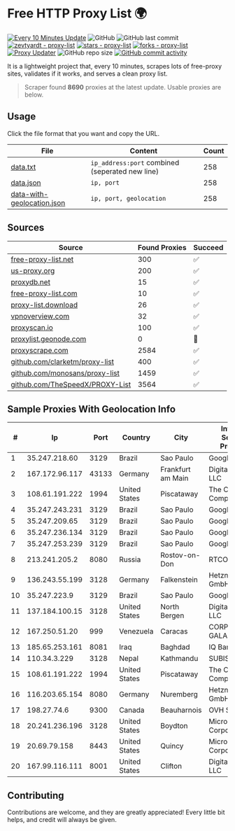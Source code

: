 
# Free HTTP Proxy List 🌍

[![Every 10 Minutes Update](https://github.com/mertguvencli/http-proxy-list/actions/workflows/main.yml/badge.svg?branch=main)](https://github.com/mertguvencli/http-proxy-list/actions/workflows/main.yml)
![GitHub](https://img.shields.io/github/license/mertguvencli/http-proxy-list)
![GitHub last commit](https://img.shields.io/github/last-commit/mertguvencli/http-proxy-list)
[![zevtyardt - proxy-list](https://img.shields.io/static/v1?label=zevtyardt&message=proxy-list&color=blue&logo=github)](https://github.com/zevtyardt/proxy-list "Go to GitHub repo")
[![stars - proxy-list](https://img.shields.io/github/stars/zevtyardt/proxy-list?style=social)](https://github.com/zevtyardt/proxy-list)
[![forks - proxy-list](https://img.shields.io/github/forks/zevtyardt/proxy-list?style=social)](https://github.com/zevtyardt/proxy-list)
[![Proxy Updater](https://github.com/zevtyardt/proxy-list/workflows/Proxy%20Updater/badge.svg)](https://github.com/zevtyardt/proxy-list/actions?query=workflow:"Proxy+Updater")
![GitHub repo size](https://img.shields.io/github/repo-size/zevtyardt/proxy-list)
[![GitHub commit activity](https://img.shields.io/github/commit-activity/m/zevtyardt/proxy-list?logo=commits)](https://github.com/zevtyardt/proxy-list/commits/main)

It is a lightweight project that, every 10 minutes, scrapes lots of free-proxy sites, validates if it works, and serves a clean proxy list.

> Scraper found **8690** proxies at the latest update. Usable proxies are below.

## Usage

Click the file format that you want and copy the URL.

|File|Content|Count|
|----|-------|-----|
|[data.txt](https://raw.githubusercontent.com/mertguvencli/http-proxy-list/main/proxy-list/data.txt)|`ip_address:port` combined (seperated new line)|258|
|[data.json](https://raw.githubusercontent.com/mertguvencli/http-proxy-list/main/proxy-list/data.json)|`ip, port`|258|
|[data-with-geolocation.json](https://raw.githubusercontent.com/mertguvencli/http-proxy-list/main/proxy-list/data-with-geolocation.json)|`ip, port, geolocation`|258|

## Sources

|Source|Found Proxies|Succeed|
|------|-------------|-------|
|[free-proxy-list.net](https://free-proxy-list.net)|300|✅|
|[us-proxy.org](https://www.us-proxy.org)|200|✅|
|[proxydb.net](http://proxydb.net)|15|✅|
|[free-proxy-list.com](https://free-proxy-list.com/?page=&port=&type%5B%5D=http&type%5B%5D=https&up_time=0&search=Search)|10|✅|
|[proxy-list.download](https://www.proxy-list.download/HTTP)|26|✅|
|[vpnoverview.com](https://vpnoverview.com/privacy/anonymous-browsing/free-proxy-servers)|32|✅|
|[proxyscan.io](https://www.proxyscan.io)|100|✅|
|[proxylist.geonode.com](https://proxylist.geonode.com/api/proxy-list?limit=300&page=1&sort_by=lastChecked&sort_type=desc&protocols=http,https)|0|🚫|
|[proxyscrape.com](https://api.proxyscrape.com/v2/?request=displayproxies&protocol=http&timeout=10000&country=all&ssl=all&anonymity=all)|2584|✅|
|[github.com/clarketm/proxy-list](https://raw.githubusercontent.com/clarketm/proxy-list/master/proxy-list-raw.txt)|400|✅|
|[github.com/monosans/proxy-list](https://raw.githubusercontent.com/monosans/proxy-list/main/proxies/http.txt)|1459|✅|
|[github.com/TheSpeedX/PROXY-List](https://raw.githubusercontent.com/TheSpeedX/PROXY-List/master/http.txt)|3564|✅|


## Sample Proxies With Geolocation Info

|#|Ip|Port|Country|City|Internet Service Provider|
|-|--|----|-------|----|-------------------------|
|1|35.247.218.60|3129|Brazil|Sao Paulo|Google LLC|
|2|167.172.96.117|43133|Germany|Frankfurt am Main|DigitalOcean, LLC|
|3|108.61.191.222|1994|United States|Piscataway|The Constant Company|
|4|35.247.243.231|3129|Brazil|Sao Paulo|Google LLC|
|5|35.247.209.65|3129|Brazil|Sao Paulo|Google LLC|
|6|35.247.236.134|3129|Brazil|Sao Paulo|Google LLC|
|7|35.247.253.239|3129|Brazil|Sao Paulo|Google LLC|
|8|213.241.205.2|8080|Russia|Rostov-on-Don|RTCOMM-YUG|
|9|136.243.55.199|3128|Germany|Falkenstein|Hetzner Online GmbH|
|10|35.247.223.9|3129|Brazil|Sao Paulo|Google LLC|
|11|137.184.100.15|3128|United States|North Bergen|DigitalOcean, LLC|
|12|167.250.51.20|999|Venezuela|Caracas|CORPORACIÓN GALA IT, C.A.|
|13|185.65.253.161|8081|Iraq|Baghdad|IQ Band|
|14|110.34.3.229|3128|Nepal|Kathmandu|SUBISU C7|
|15|108.61.191.222|1994|United States|Piscataway|The Constant Company|
|16|116.203.65.154|8080|Germany|Nuremberg|Hetzner Online GmbH|
|17|198.27.74.6|9300|Canada|Beauharnois|OVH SAS|
|18|20.241.236.196|3128|United States|Boydton|Microsoft Corporation|
|19|20.69.79.158|8443|United States|Quincy|Microsoft Corporation|
|20|167.99.116.111|8001|United States|Clifton|DigitalOcean, LLC|



## Contributing

Contributions are welcome, and they are greatly appreciated! Every
little bit helps, and credit will always be given.

